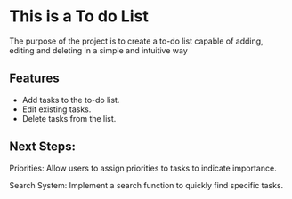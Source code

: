 # This is a To do List

The purpose of the project is to create a to-do list capable of adding, editing and deleting in a simple and intuitive way

## Features

- Add tasks to the to-do list.
- Edit existing tasks.
- Delete tasks from the list.

## Next Steps:

Priorities: Allow users to assign priorities to tasks to indicate importance.

Search System: Implement a search function to quickly find specific tasks.
